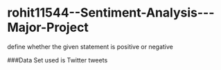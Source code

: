 # rohit11544--Sentiment-Analysis---Major-Project
define whether  the given statement is positive or negative

###Data Set used is Twitter tweets 
